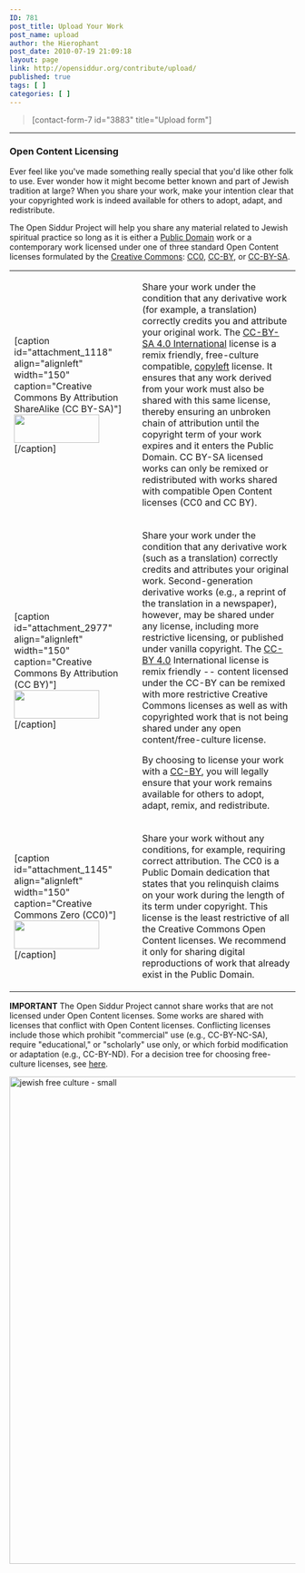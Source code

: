 ```yaml
---
ID: 781
post_title: Upload Your Work
post_name: upload
author: the Hierophant
post_date: 2010-07-19 21:09:18
layout: page
link: http://opensiddur.org/contribute/upload/
published: true
tags: [ ]
categories: [ ]
---
```

<blockquote>
[contact-form-7 id="3883" title="Upload form"]
</blockquote>
<hr />

<h3>Open Content Licensing</h3>
Ever feel like you've made something really special that you'd like other folk to use. Ever wonder how it might become better known and part of Jewish tradition at large? When you share your work, make your intention clear that your copyrighted work is indeed available for others to adopt, adapt, and redistribute.

The Open Siddur Project will help you share any material related to Jewish spiritual practice so long as it is either a <a href="http://copyright.cornell.edu/resources/publicdomain.cfm">Public Domain</a> work or a contemporary work licensed under one of three standard Open Content licenses formulated by the <a href="http://www.creativecommons.org">Creative Commons</a>: <a href="http://creativecommons.org/publicdomain/zero/1.0/">CC0</a>, <a href="http://creativecommons.org/licenses/by/3.0">CC-BY</a>, or <a href="http://creativecommons.org/licenses/by-sa/3.0">CC-BY-SA</a>.

<table>
<tr><td>

[caption id="attachment_1118" align="alignleft" width="150" caption="Creative Commons By Attribution ShareAlike (CC BY-SA)"]<a href="http://creativecommons.org/licenses/by-sa/4.0/"><img title="(CC-BY-SA) Creative Commons By Attribution ShareAlike" src="http://opensiddur.org/wp-content/images/CC-BY-SA.svg.150x100.png" alt="" width="150" height="50" /></a>[/caption]

</td><td>

Share your work under the condition that any derivative work (for example, a translation) correctly credits you and attribute your original work. The <a href="http://creativecommons.org/licenses/by-sa/4.0/">CC-BY-SA 4.0 International</a> license is a remix friendly, free-culture compatible, <a href="https://secure.wikimedia.org/wikipedia/en/wiki/Copyleft">copyleft</a> license. It ensures that any work derived from your work must also be shared with this same license, thereby ensuring an unbroken chain of attribution until the copyright term of your work expires and it enters the Public Domain. CC BY-SA licensed works can only be remixed or redistributed with works shared with compatible Open Content licenses (CC0 and CC BY).

</td></tr>
<tr><td>

[caption id="attachment_2977" align="alignleft" width="150" caption="Creative Commons By Attribution (CC BY)"]<a href="http://creativecommons.org/licenses/by/4.0"><img title="(CC-BY) Creative Commons By Attribution" src="http://opensiddur.org/wp-content/images/CC-BY.svg.150x100.png" alt="" width="150" height="50" /></a>[/caption]

</td><td>

Share your work under the condition that any derivative work (such as a translation) correctly credits and attributes your original work. Second-generation derivative works (e.g., a reprint of the translation in a newspaper), however, may be shared under any license, including more restrictive licensing, or published under vanilla copyright. The <a href="http://creativecommons.org/licenses/by/4.0">CC-BY 4.0</a> International license is remix friendly -- content licensed under the CC-BY can be remixed with more restrictive Creative Commons licenses as well as with copyrighted work that is not being shared under any open content/free-culture license. 

By choosing to license your work with a <a href="http://creativecommons.org/licenses/by/4.0">CC-BY</a>, you will legally ensure that your work remains available for others to adopt, adapt, remix, and redistribute.


</td></tr>
<tr><td>

[caption id="attachment_1145" align="alignleft" width="150" caption="Creative Commons Zero (CC0)"]<a href="http://creativecommons.org/publicdomain/zero/1.0/"><img title="(CC0) Creative Commons Zero" src="http://opensiddur.org/wp-content/images/CC-0-PD.svg.150x100.png" alt="" width="150" height="50" /></a>[/caption]

</td><td>

Share your work without any conditions, for example, requiring correct attribution. The CC0 is a Public Domain dedication that states that you relinquish claims on your work during the length of its term under copyright. This license is the least restrictive of all the Creative Commons Open Content licenses. We recommend it only for sharing digital reproductions of work that already exist in the Public Domain.


</td></tr>
</tbody></tbody></table>

<strong>IMPORTANT</strong>
The Open Siddur Project cannot share works that are not licensed under Open Content licenses. Some works are shared with licenses that conflict with Open Content licenses. Conflicting licenses include those which prohibit "commercial" use (e.g., CC-BY-NC-SA),  require "educational," or "scholarly" use only, or which forbid modification or adaptation (e.g., CC-BY-ND). For a decision tree for choosing free-culture licenses, see <a href="http://opensiddur.org/decision-tree/" target="_blank">here</a>.

<a href="http://opensiddur.org/wp-content/uploads/2010/07/jewish-free-culture-small.png" rel="attachment wp-att-12610"><img src="http://opensiddur.org/wp-content/uploads/2010/07/jewish-free-culture-small-763x1024.png" alt="jewish free culture - small" width="640" height="859" class="aligncenter size-large wp-image-12610" /></a>